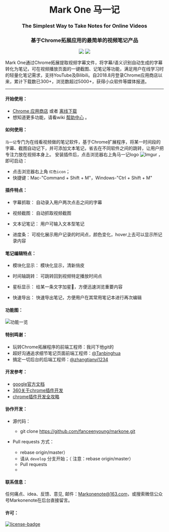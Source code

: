 <h1 align="center"> Mark One 马一记</h1>
<h3 align="center">The Simplest Way to Take Notes for Online Videos</h3>
<h3 align="center">基于Chrome拓展应用的最简单的视频笔记产品</h3>
<p align="center">
   <a href="https://github.com/fanceenyoung/markone/releases"><img src="https://audionetwork.oss-cn-beijing.aliyuncs.com/pagedemo.png"></a>
   <a target="_blank" href="http://www.baidu.com"><img src="https://img.shields.io/badge/website-_simpread.ksria.com-1DBA90.svg"></a>
</p>
<p>
Mark One通过Chrome拓展提取视频字幕文件，将字幕/语义识别自动生成的字幕转化为笔记，可在视频播放页面的一键截图、记笔记等功能，满足用户在线学习时的轻量化笔记需求，支持YouTube及Bilibili。自2018.8月登录Chrome应用商店以来，累计下载数已300+，浏览数超过5000+，获得小众软件等媒体报道。</p>

***

#### 开始使用：
* [Chrome 应用商店](https://audionetwork.oss-cn-beijing.aliyuncs.com/news.png) 或者 [离线下载](https://audionetwork.oss-cn-beijing.aliyuncs.com/news.png)
* 想知道更多功能，请看wiki [帮助中心](https://github.com/fanceenyoung/markone/wiki) 。

#### 如何使用：
`马一记`专门为在线看视频做的笔记软件，基于Chrome扩展程序，将某一时间段的字幕、截图自动记下，并可添加文本笔记，省去在不同软件之间的跳转，让用户把专注力放在视频本身上。
安装插件后，点击浏览器右上角马一记logo ![Imgur](https://audionetwork.oss-cn-beijing.aliyuncs.com/icon_small.png) ，即可启动：
- 点击浏览器右上角 `红色icon`；
- 快捷键：Mac-"Command + Shift + M"，Windows-"Ctrl + Shift + M"

#### 插件特点：
- 字幕抓取：
  自动录入用户两次点击之间的字幕

- 视频截图：
  自动抓取视频截图

- 文本记笔记：
  用户可输入文本型笔记

- 进度条：
  可视化展示用户记录的时间点，颜色变化，hover上去可以显示所记录内容

#### 笔记编辑特点：
- 模块化显示：
  模块化显示，清新俏皮

- 时间轴跳转：
  可跳转回到视频特定播放时间点

- 星标显示：
  给某一条文字加星🌟，方便迅速浏览重要内容

- 快速导出：
  快速导出笔记，方便用户在其常用笔记本进行再次编辑

#### 功能图：
![功能一览](https://audionetwork.oss-cn-beijing.aliyuncs.com/mayiji.png)




#### 特别鸣谢：
* 玩转Chrome拓展程序的前端工程师：我问下他git的
* 超好沟通追求细节笔记页面前端工程师：<a href ="https://github.com/Tanbinghua">@Tanbinghua</a>
* 搞定一切后台的后端工程师：<a href ="https://github.com/zhangtianyi1234">@zhangtianyi1234</a>

#### 开发参考：
* [google官方文档](https://developer.chrome.com/extensions/getstarted)
* [360关于chrome插件开发](http://open.chrome.360.cn/extension_dev/overview.html)
* [chrome插件开发全攻略](https://www.cnblogs.com/liuxianan/p/chrome-plugin-develop.html)

#### 协作开发：
- 源代码：
  * git clone https://github.com/fanceenyoung/markone.git

- Pull requests 方式：
  * rebase origin/master）
  * 请从 `develop` 分支开始；（ 注意：rebase origin/master）
  * Pull requests
  *

#### 联系信息：
任何痛点、idea、反馈、意见, 邮件：Markonenote@163.com，或搜索微信公众号Markonenote在后台直接留言。
#### 许可：
[![license-badge]][license-link]

<!-- Link -->
[www-badge]:        https://img.shields.io/badge/website-_simpread.ksria.com-1DBA90.svg
[version-badge]:    https://img.shields.io/badge/lastest_version-1.1.1-blue.svg
[version-link]:     https://github.com/fanceenyoung/markone/releases
[chrome-badge]:     https://img.shields.io/badge/download-_chrome_webstore-brightgreen.svg
[chrome-link]:      https://github.com/fanceenyoung/markone/releases
[offline-badge]:    https://img.shields.io/badge/download-_crx-brightgreen.svg
[license-badge]:    https://img.shields.io/github/license/mashape/apistatus.svg
[license-link]:     https://opensource.org/licenses/MIT

